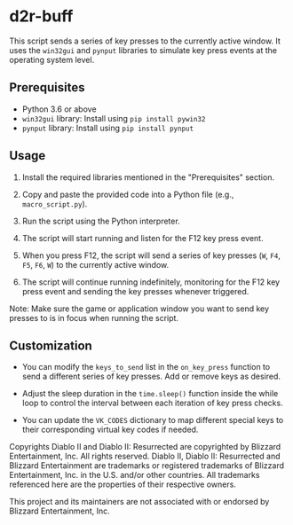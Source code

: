 # d2r-buff

This script sends a series of key presses to the currently active window. It uses the `win32gui` and `pynput` libraries to simulate key press events at the operating system level.

## Prerequisites

- Python 3.6 or above
- `win32gui` library: Install using `pip install pywin32`
- `pynput` library: Install using `pip install pynput`

## Usage

1. Install the required libraries mentioned in the "Prerequisites" section.

2. Copy and paste the provided code into a Python file (e.g., `macro_script.py`).

3. Run the script using the Python interpreter.

4. The script will start running and listen for the F12 key press event.

5. When you press F12, the script will send a series of key presses (`W`, `F4`, `F5`, `F6`, `W`) to the currently active window.

6. The script will continue running indefinitely, monitoring for the F12 key press event and sending the key presses whenever triggered.

Note: Make sure the game or application window you want to send key presses to is in focus when running the script.

## Customization

- You can modify the `keys_to_send` list in the `on_key_press` function to send a different series of key presses. Add or remove keys as desired.

- Adjust the sleep duration in the `time.sleep()` function inside the while loop to control the interval between each iteration of key press checks.

- You can update the `VK_CODES` dictionary to map different special keys to their corresponding virtual key codes if needed.

Copyrights
Diablo II and Diablo II: Resurrected are copyrighted by Blizzard Entertainment, Inc. All rights reserved. Diablo II, Diablo II: Resurrected and Blizzard Entertainment are trademarks or registered trademarks of Blizzard Entertainment, Inc. in the U.S. and/or other countries.
All trademarks referenced here are the properties of their respective owners.

This project and its maintainers are not associated with or endorsed by Blizzard Entertainment, Inc.
